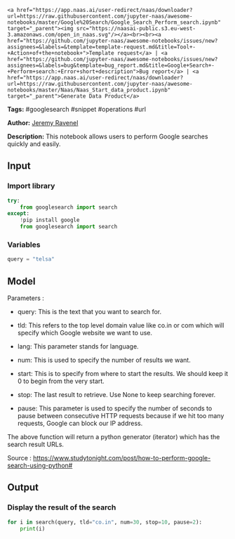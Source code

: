     <a href="https://app.naas.ai/user-redirect/naas/downloader?url=https://raw.githubusercontent.com/jupyter-naas/awesome-notebooks/master/Google%20Search/Google_Search_Perform_search.ipynb" target="_parent"><img src="https://naasai-public.s3.eu-west-3.amazonaws.com/open_in_naas.svg"/></a><br><br><a href="https://github.com/jupyter-naas/awesome-notebooks/issues/new?assignees=&labels=&template=template-request.md&title=Tool+-+Action+of+the+notebook+">Template request</a> | <a href="https://github.com/jupyter-naas/awesome-notebooks/issues/new?assignees=&labels=bug&template=bug_report.md&title=Google+Search+-+Perform+search:+Error+short+description">Bug report</a> | <a href="https://app.naas.ai/user-redirect/naas/downloader?url=https://raw.githubusercontent.com/jupyter-naas/awesome-notebooks/master/Naas/Naas_Start_data_product.ipynb" target="_parent">Generate Data Product</a>

**Tags:** #googlesearch #snippet #operations #url

**Author:** [Jeremy Ravenel](https://www.linkedin.com/in/ACoAAAJHE7sB5OxuKHuzguZ9L6lfDHqw--cdnJg/)

**Description:** This notebook allows users to perform Google searches quickly and easily.

## Input

### Import library


```python
try:
    from googlesearch import search
except:
    !pip install google
    from googlesearch import search
```

### Variables


```python
query = "telsa"
```

## Model

Parameters : 

- query: This is the text that you want to search for.

- tld: This refers to the top level domain value like co.in or com which will specify which Google website we want to use.

- lang: This parameter stands for language.

- num: This is used to specify the number of results we want.

- start: This is to specify from where to start the results. We should keep it 0 to begin from the very start.

- stop: The last result to retrieve. Use None to keep searching forever.

- pause: This parameter is used to specify the number of seconds to pause between consecutive HTTP requests because if we hit too many requests, Google can block our IP address.

The above function will return a python generator (iterator) which has the search result URLs.

Source : https://www.studytonight.com/post/how-to-perform-google-search-using-python#

## Output

### Display the result of the search


```python
for i in search(query, tld="co.in", num=30, stop=10, pause=2):
    print(i)
```
